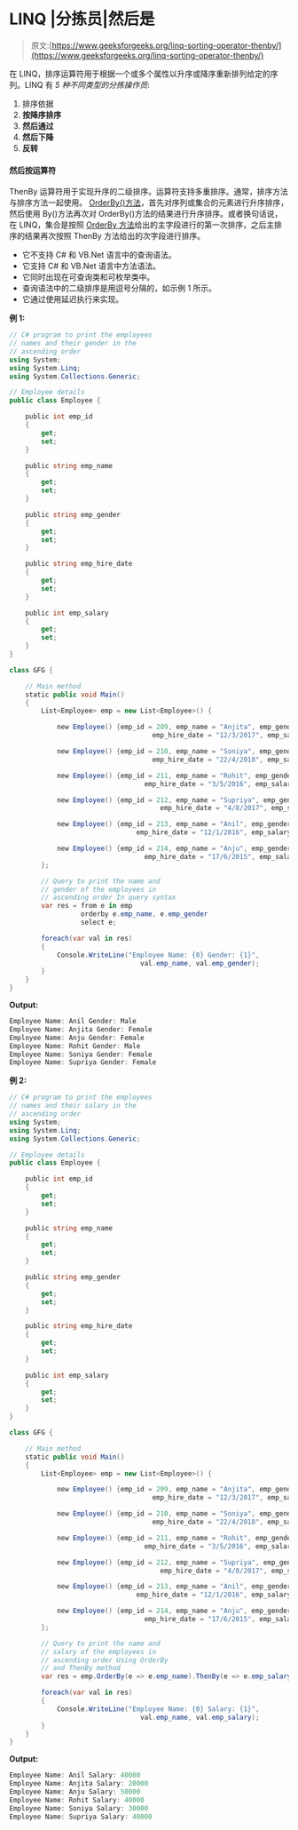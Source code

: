 # LINQ |分拣员|然后是

> 原文:[https://www.geeksforgeeks.org/linq-sorting-operator-thenby/](https://www.geeksforgeeks.org/linq-sorting-operator-thenby/)

在 LINQ，排序运算符用于根据一个或多个属性以升序或降序重新排列给定的序列。LINQ 有 *5 种不同类型的分拣操作员*:

1.  排序依据
2.  **按降序排序**
3.  **然后通过**
4.  **然后下降**
5.  **反转**

#### 然后按运算符

ThenBy 运算符用于实现升序的二级排序。运算符支持多重排序。通常，排序方法与排序方法一起使用。 [OrderBy()方法](https://www.geeksforgeeks.org/linq-sorting-operator-orderby/)，首先对序列或集合的元素进行升序排序，然后使用 By()方法再次对 OrderBy()方法的结果进行升序排序。或者换句话说，在 LINQ，集合是按照 [OrderBy 方法](https://www.geeksforgeeks.org/linq-sorting-operator-orderby/)给出的主字段进行的第一次排序，之后主排序的结果再次按照 ThenBy 方法给出的次字段进行排序。

*   它不支持 C# 和 VB.Net 语言中的查询语法。
*   它支持 C# 和 VB.Net 语言中方法语法。
*   它同时出现在可查询类和可枚举类中。
*   查询语法中的二级排序是用逗号分隔的，如示例 1 所示。
*   它通过使用延迟执行来实现。

**例 1:**

```cs
// C# program to print the employees
// names and their gender in the 
// ascending order
using System;
using System.Linq;
using System.Collections.Generic;

// Employee details
public class Employee {

    public int emp_id
    {
        get;
        set;
    }

    public string emp_name
    {
        get;
        set;
    }

    public string emp_gender
    {
        get;
        set;
    }

    public string emp_hire_date
    {
        get;
        set;
    }

    public int emp_salary
    {
        get;
        set;
    }
}

class GFG {

    // Main method
    static public void Main()
    {
        List<Employee> emp = new List<Employee>() {

            new Employee() {emp_id = 209, emp_name = "Anjita", emp_gender = "Female",
                                    emp_hire_date = "12/3/2017", emp_salary = 20000},

            new Employee() {emp_id = 210, emp_name = "Soniya", emp_gender = "Female",
                                    emp_hire_date = "22/4/2018", emp_salary = 30000},

            new Employee() {emp_id = 211, emp_name = "Rohit", emp_gender = "Male",
                                  emp_hire_date = "3/5/2016", emp_salary = 40000},

            new Employee() {emp_id = 212, emp_name = "Supriya", emp_gender = "Female",
                                      emp_hire_date = "4/8/2017", emp_salary = 40000},

            new Employee() {emp_id = 213, emp_name = "Anil", emp_gender = "Male",
                                emp_hire_date = "12/1/2016", emp_salary = 40000},

            new Employee() {emp_id = 214, emp_name = "Anju", emp_gender = "Female",
                                  emp_hire_date = "17/6/2015", emp_salary = 50000},
        };

        // Query to print the name and 
        // gender of the employees in
        // ascending order In query syntax
        var res = from e in emp
                  orderby e.emp_name, e.emp_gender
                  select e;

        foreach(var val in res)
        {
            Console.WriteLine("Employee Name: {0} Gender: {1}",
                                 val.emp_name, val.emp_gender);
        }
    }
}
```

**Output:**

```cs
Employee Name: Anil Gender: Male
Employee Name: Anjita Gender: Female
Employee Name: Anju Gender: Female
Employee Name: Rohit Gender: Male
Employee Name: Soniya Gender: Female
Employee Name: Supriya Gender: Female

```

**例 2:**

```cs
// C# program to print the employees
// names and their salary in the 
// ascending order
using System;
using System.Linq;
using System.Collections.Generic;

// Employee details
public class Employee {

    public int emp_id
    {
        get;
        set;
    }

    public string emp_name
    {
        get;
        set;
    }

    public string emp_gender
    {
        get;
        set;
    }

    public string emp_hire_date
    {
        get;
        set;
    }

    public int emp_salary
    {
        get;
        set;
    }
}

class GFG {

    // Main method
    static public void Main()
    {
        List<Employee> emp = new List<Employee>() {

            new Employee() {emp_id = 209, emp_name = "Anjita", emp_gender = "Female",
                                    emp_hire_date = "12/3/2017", emp_salary = 20000},

            new Employee() {emp_id = 210, emp_name = "Soniya", emp_gender = "Female",
                                    emp_hire_date = "22/4/2018", emp_salary = 30000},

            new Employee() {emp_id = 211, emp_name = "Rohit", emp_gender = "Male",
                                  emp_hire_date = "3/5/2016", emp_salary = 40000},

            new Employee() {emp_id = 212, emp_name = "Supriya", emp_gender = "Female",
                                      emp_hire_date = "4/8/2017", emp_salary = 40000},

            new Employee() {emp_id = 213, emp_name = "Anil", emp_gender = "Male",
                                emp_hire_date = "12/1/2016", emp_salary = 40000},

            new Employee() {emp_id = 214, emp_name = "Anju", emp_gender = "Female",
                                  emp_hire_date = "17/6/2015", emp_salary = 50000},
        };

        // Query to print the name and
        // salary of the employees in 
        // ascending order Using OrderBy
        // and ThenBy method
        var res = emp.OrderBy(e => e.emp_name).ThenBy(e => e.emp_salary);

        foreach(var val in res)
        {
            Console.WriteLine("Employee Name: {0} Salary: {1}",
                                 val.emp_name, val.emp_salary);
        }
    }
}
```

**Output:**

```cs
Employee Name: Anil Salary: 40000
Employee Name: Anjita Salary: 20000
Employee Name: Anju Salary: 50000
Employee Name: Rohit Salary: 40000
Employee Name: Soniya Salary: 30000
Employee Name: Supriya Salary: 40000

```
